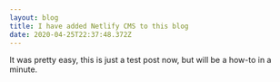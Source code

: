 ```yaml
---
layout: blog
title: I have added Netlify CMS to this blog
date: 2020-04-25T22:37:48.372Z
---
```

It was pretty easy, this is just a test post now, but will be a how-to in a minute. 